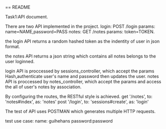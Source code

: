== README

Task1:API document.

There are two API implemented in the project.
login: POST /login   params: name=NAME,password=PASS
notes: GET /notes    params: token=TOKEN.

the login API returns a random hashed token as the indentity of user in json format.

the notes API returns a json string which contains all notes belongs to the user loginned.

login API is proccessed by sessions_controller, which accept the params Hash,authenticate user's name and password then updates the user.
notes API is proccessed by notes_controller, which accept the params and access the all of user's notes by association.

By configuring the routes, the RESTful style is achieved.
 get '/notes', to: 'notes#index', as: 'notes'
 post '/login', to: 'sessions#create', as: 'login'


The test of API uses POSTMAN which generates multiple HTTP requests.

test use case:
name: guihehans password:password